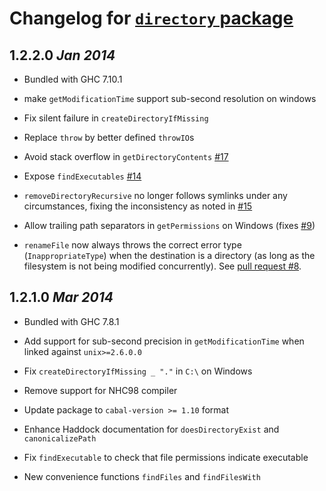 # Changelog for [`directory` package](http://hackage.haskell.org/package/directory)

## 1.2.2.0  *Jan 2014*

  * Bundled with GHC 7.10.1

  * make `getModificationTime` support sub-second resolution on windows

  * Fix silent failure in `createDirectoryIfMissing`

  * Replace `throw` by better defined `throwIO`s

  * Avoid stack overflow in `getDirectoryContents` [#17](https://github.com/haskell/directory/pull/17)

  * Expose `findExecutables` [#14](https://github.com/haskell/directory/issues/14)

  * `removeDirectoryRecursive` no longer follows symlinks under any
    circumstances, fixing the inconsistency as noted in
    [#15](https://github.com/haskell/directory/issues/15)

  * Allow trailing path separators in `getPermissions` on Windows
    (fixes [#9](https://github.com/haskell/directory/issues/9))

  * `renameFile` now always throws the correct error type
    (`InappropriateType`) when the destination is a directory (as long as the
    filesystem is not being modified concurrently).  See
    [pull request #8](https://github.com/haskell/directory/pull/8).

## 1.2.1.0  *Mar 2014*

  * Bundled with GHC 7.8.1

  * Add support for sub-second precision in `getModificationTime` when
    linked against `unix>=2.6.0.0`

  * Fix `createDirectoryIfMissing _ "."` in `C:\` on Windows

  * Remove support for NHC98 compiler

  * Update package to `cabal-version >= 1.10` format

  * Enhance Haddock documentation for `doesDirectoryExist` and
    `canonicalizePath`

  * Fix `findExecutable` to check that file permissions indicate executable

  * New convenience functions `findFiles` and `findFilesWith`
